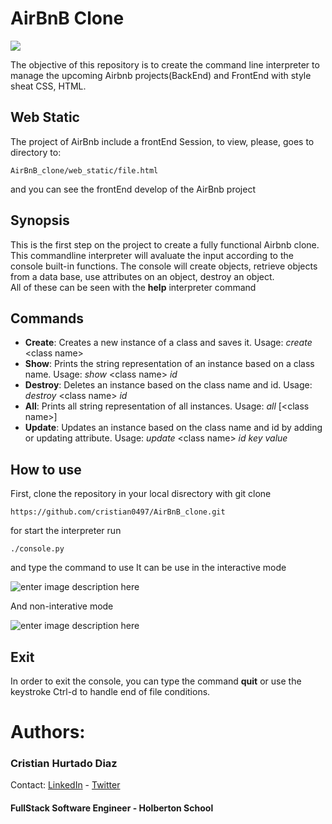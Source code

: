 # AirBnB Clone

![](https://holbertonintranet.s3.amazonaws.com/uploads/medias/2018/6/65f4a1dd9c51265f49d0.png?X-Amz-Algorithm=AWS4-HMAC-SHA256&X-Amz-Credential=AKIARDDGGGOUZGDONYM4%2F20200304%2Fus-east-1%2Fs3%2Faws4_request&X-Amz-Date=20200304T144004Z&X-Amz-Expires=86400&X-Amz-SignedHeaders=host&X-Amz-Signature=3bb03ebbdc5d5db155e679dae03e0264a10534b5b1641aa6eefb1a01b7fc95d4)

The objective of this repository is to create the command line interpreter to manage the upcoming Airbnb projects(BackEnd) and FrontEnd with style sheat CSS, HTML.
## Web Static
The project of AirBnb include a frontEnd Session, to view, please, goes to directory to:
    
    AirBnB_clone/web_static/file.html

and you can see the frontEnd develop of the AirBnb project
## Synopsis

This is the first step on the project to create a fully functional Airbnb clone. This commandline interpreter will avaluate the input according to the console built-in functions. The console will create objects, retrieve objects from a data base, use attributes on an object, destroy an object.  
All of these can be seen with the **help** interpreter command 

## Commands

 - **Create**: Creates a new instance of a class and saves it. Usage: *create* \<class name>
 -  **Show**: Prints the string representation of an instance based on a class name. Usage: *show* \<class name> *id*
 - **Destroy**: Deletes an instance based on the class name and id. Usage: *destroy* \<class name> *id*
 -  **All**:  Prints all string representation of all instances. Usage: *all* [\<class name>]
 - **Update**: Updates an instance based on the class name and id by adding or updating attribute. Usage: *update* \<class name> *id key value*

## How to use
First, clone the repository in your local disrectory with git clone

    https://github.com/cristian0497/AirBnB_clone.git
    
for start the interpreter run
    
    ./console.py
    
and type the command to use
It can be use in the interactive mode

![enter image description here](https://i.ibb.co/cCNNbcK/interative-console.png)

And non-interative mode

![enter image description here](https://i.ibb.co/cCNNbcK/interative-console.png%20https://i.ibb.co/94hRF7C/non-interactive-console.png)

## Exit
In order to exit the console, you can type the command **quit** or use the keystroke Ctrl-d to handle end of file conditions.

# Authors:
### Cristian Hurtado Diaz 
Contact: [LinkedIn](https://www.linkedin.com/in/cristian-diaz-43b31bb6/) - [Twitter](https://twitter.com/cristian04_97)
#### FullStack Software Engineer - Holberton School